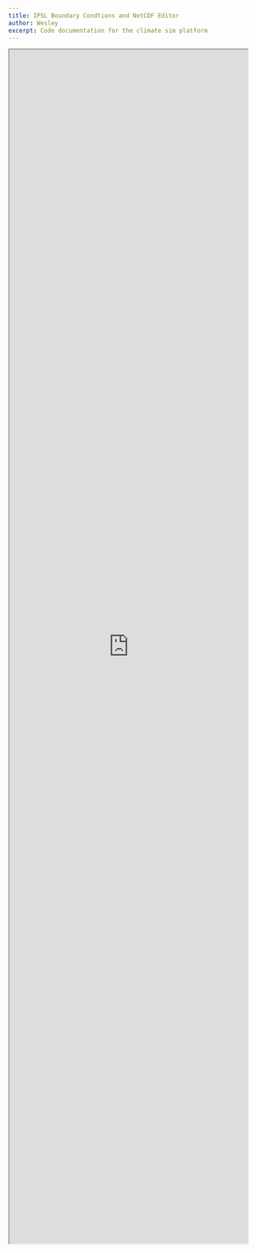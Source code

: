 ```yaml
---
title: IPSL Boundary Condtions and NetCDF Editor
author: Wesley
excerpt: Code documentation for the climate sim platform
---
```


<iframe src="https://paleoclim-cnrs.github.io/netcdf_editor_app/" style="width:50vw; height:60vh;"></iframe>
